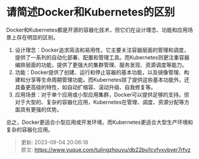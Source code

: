 # 请简述Docker和Kubernetes的区别

Docker和Kubernetes都是开源的容器化技术，但它们在设计理念、功能和应用场景上存在明显的区别。

1. 设计理念：Docker追求简洁和易用性，它主要关注容器层面的管理和调度，提供了一系列的自动化部署、配置和管理工具。而Kubernetes则更注重容器编排层面的功能，提供了更强大的集群管理、服务发现、资源调度等能力。
2. 功能：Docker提供了创建、运行和停止容器的基本功能，以及镜像管理、构建和分享等生命周期管理功能。而Kubernetes除了提供这些基本功能外，还具备更高级的特性，如自动扩缩容、滚动升级、自我修复等。
3. 应用场景：对于单个应用或小型应用集群，Docker可以提供足够的支持。但对于大型的、复杂的容器化应用，Kubernetes在管理、调度、资源分配等方面具有更强的优势。

总之，Docker更适合小型应用或开发环境，而Kubernetes更适合大型生产环境和复杂的容器化应用。



> 更新: 2023-09-04 20:06:18  
> 原文: <https://www.yuque.com/tulingzhouyu/db22bv/lcyfvxvbyer7rfvz>